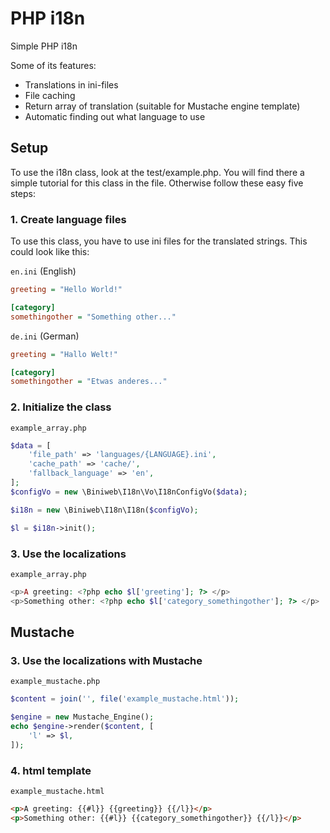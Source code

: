 # PHP i18n
Simple PHP i18n

Some of its features:

* Translations in ini-files
* File caching
* Return array of translation (suitable for Mustache engine template)
* Automatic finding out what language to use

## Setup
To use the i18n class, look at the test/example.php. You will find there a simple tutorial for this class in the file. Otherwise follow these easy five steps:

### 1. Create language files
To use this class, you have to use ini files for the translated strings. This could look like this:

`en.ini` (English)

```ini
greeting = "Hello World!"

[category]
somethingother = "Something other..."
```

`de.ini` (German)

```ini
greeting = "Hallo Welt!"

[category]
somethingother = "Etwas anderes..."
```

### 2. Initialize the class

`example_array.php`

```php
$data = [
    'file_path' => 'languages/{LANGUAGE}.ini',
    'cache_path' => 'cache/',
    'fallback_language' => 'en',
];
$configVo = new \Biniweb\I18n\Vo\I18nConfigVo($data);

$i18n = new \Biniweb\I18n\I18n($configVo);

$l = $i18n->init();
```

### 3. Use the localizations

`example_array.php`

```php
<p>A greeting: <?php echo $l['greeting']; ?> </p>
<p>Something other: <?php echo $l['category_somethingother']; ?> </p>
```

## Mustache

### 3. Use the localizations with Mustache

`example_mustache.php`

```php
$content = join('', file('example_mustache.html'));

$engine = new Mustache_Engine();
echo $engine->render($content, [
    'l' => $l,
]);
```

### 4. html template

`example_mustache.html`

```html
<p>A greeting: {{#l}} {{greeting}} {{/l}}</p>
<p>Something other: {{#l}} {{category_somethingother}} {{/l}}</p>
```